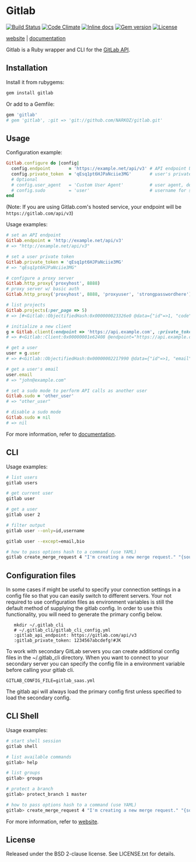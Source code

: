 # Gitlab

[![Build Status](https://img.shields.io/travis/NARKOZ/gitlab.svg?style=flat)](https://travis-ci.org/NARKOZ/gitlab)
[![Code Climate](https://img.shields.io/codeclimate/github/NARKOZ/gitlab.svg?style=flat)](https://codeclimate.com/github/NARKOZ/gitlab)
[![Inline docs](http://inch-ci.org/github/NARKOZ/gitlab.svg?style=flat)](https://inch-ci.org/github/NARKOZ/gitlab)
[![Gem version](https://img.shields.io/gem/v/gitlab.svg?style=flat)](https://rubygems.org/gems/gitlab)
[![License](https://img.shields.io/badge/license-BSD-red.svg?style=flat)](https://github.com/NARKOZ/gitlab/blob/master/LICENSE.txt)

[website](http://narkoz.github.io/gitlab) |
[documentation](http://rubydoc.info/gems/gitlab/frames)

Gitlab is a Ruby wrapper and CLI for the [GitLab API](https://github.com/gitlabhq/gitlabhq/tree/master/doc/api#gitlab-api).

## Installation

Install it from rubygems:

```sh
gem install gitlab
```

Or add to a Gemfile:

```ruby
gem 'gitlab'
# gem 'gitlab', :git => 'git://github.com/NARKOZ/gitlab.git'
```

## Usage

Configuration example:

```ruby
Gitlab.configure do |config|
  config.endpoint       = 'https://example.net/api/v3' # API endpoint URL, default: ENV['GITLAB_API_ENDPOINT']
  config.private_token  = 'qEsq1pt6HJPaNciie3MG'       # user's private token or OAuth2 access token, default: ENV['GITLAB_API_PRIVATE_TOKEN']
  # Optional
  # config.user_agent   = 'Custom User Agent'          # user agent, default: 'Gitlab Ruby Gem [version]'
  # config.sudo         = 'user'                       # username for sudo mode, default: nil
end
```

(Note: If you are using Gitlab.com's hosted service, your endpoint will be `https://gitlab.com/api/v3`)

Usage examples:

```ruby
# set an API endpoint
Gitlab.endpoint = 'http://example.net/api/v3'
# => "http://example.net/api/v3"

# set a user private token
Gitlab.private_token = 'qEsq1pt6HJPaNciie3MG'
# => "qEsq1pt6HJPaNciie3MG"

# configure a proxy server
Gitlab.http_proxy('proxyhost', 8888)
# proxy server w/ basic auth
Gitlab.http_proxy('proxyhost', 8888, 'proxyuser', 'strongpasswordhere')

# list projects
Gitlab.projects(:per_page => 5)
# => [#<Gitlab::ObjectifiedHash:0x000000023326e0 @data={"id"=>1, "code"=>"brute", "name"=>"Brute", "description"=>nil, "path"=>"brute", "default_branch"=>nil, "owner"=>#<Gitlab::ObjectifiedHash:0x00000002331600 @data={"id"=>1, "email"=>"john@example.com", "name"=>"John Smith", "blocked"=>false, "created_at"=>"2012-09-17T09:41:56Z"}>, "private"=>true, "issues_enabled"=>true, "merge_requests_enabled"=>true, "wall_enabled"=>true, "wiki_enabled"=>true, "created_at"=>"2012-09-17T09:41:56Z"}>, #<Gitlab::ObjectifiedHash:0x000000023450d8 @data={"id"=>2, "code"=>"mozart", "name"=>"Mozart", "description"=>nil, "path"=>"mozart", "default_branch"=>nil, "owner"=>#<Gitlab::ObjectifiedHash:0x00000002344ca0 @data={"id"=>1, "email"=>"john@example.com", "name"=>"John Smith", "blocked"=>false, "created_at"=>"2012-09-17T09:41:56Z"}>, "private"=>true, "issues_enabled"=>true, "merge_requests_enabled"=>true, "wall_enabled"=>true, "wiki_enabled"=>true, "created_at"=>"2012-09-17T09:41:57Z"}>, #<Gitlab::ObjectifiedHash:0x00000002344958 @data={"id"=>3, "code"=>"gitlab", "name"=>"Gitlab", "description"=>nil, "path"=>"gitlab", "default_branch"=>nil, "owner"=>#<Gitlab::ObjectifiedHash:0x000000023447a0 @data={"id"=>1, "email"=>"john@example.com", "name"=>"John Smith", "blocked"=>false, "created_at"=>"2012-09-17T09:41:56Z"}>, "private"=>true, "issues_enabled"=>true, "merge_requests_enabled"=>true, "wall_enabled"=>true, "wiki_enabled"=>true, "created_at"=>"2012-09-17T09:41:58Z"}>]

# initialize a new client
g = Gitlab.client(:endpoint => 'https://api.example.com', :private_token => 'qEsq1pt6HJPaNciie3MG')
# => #<Gitlab::Client:0x00000001e62408 @endpoint="https://api.example.com", @private_token="qEsq1pt6HJPaNciie3MG", @user_agent="Gitlab Ruby Gem 2.0.0">

# get a user
user = g.user
# => #<Gitlab::ObjectifiedHash:0x00000002217990 @data={"id"=>1, "email"=>"john@example.com", "name"=>"John Smith", "bio"=>nil, "skype"=>"", "linkedin"=>"", "twitter"=>"john", "dark_scheme"=>false, "theme_id"=>1, "blocked"=>false, "created_at"=>"2012-09-17T09:41:56Z"}>

# get a user's email
user.email
# => "john@example.com"

# set a sudo mode to perform API calls as another user
Gitlab.sudo = 'other_user'
# => "other_user"

# disable a sudo mode
Gitlab.sudo = nil
# => nil
```

For more information, refer to [documentation](http://rubydoc.info/gems/gitlab/frames).

## CLI

Usage examples:

```sh
# list users
gitlab users

# get current user
gitlab user

# get a user
gitlab user 2

# filter output
gitlab user --only=id,username

gitlab user --except=email,bio

# how to pass options hash to a command (use YAML)
gitlab create_merge_request 4 "I'm creating a new merge request." "{source_branch: 'new_branch', target_branch: 'master', assignee_id: 42}"

```
## Configuration files
In some cases if might be useful to specify your connection settings in a config file so that you can easily switch
to different servers.  Your not required to use configuration files as environment variables is still the default method
of supplying the gitlab config. In order to use this functionality, you will need to generate the primary config below.

```shell
   mkdir ~/.gitlab_cli
   # ~/.gitlab_cli/gitlab_cli_config.yml
   :gitlab_api_endpoint: https://gitlab.com/api/v3
   :gitlab_private_token: 1234567abcdefg!#JK
```

To work with secondary GitLab servers you can create additional config files in the ~/.gitlab_cli directory.
When you want to connect to your secondary server you can specify the config file in a environment variable before
calling your gitlab cli.

`GITLAB_CONFIG_FILE=gitlab_saas.yml`

The gitlab api will always load the primary config first unless specified to load the secondary config.

## CLI Shell

Usage examples:

```sh
# start shell session
gitlab shell

# list available commands
gitlab> help

# list groups
gitlab> groups

# protect a branch
gitlab> protect_branch 1 master

# how to pass options hash to a command (use YAML)
gitlab> create_merge_request 4 "I'm creating a new merge request." "{source_branch: 'new_branch', target_branch: 'master', assignee_id: 42}"
```

For more information, refer to [website](http://narkoz.github.io/gitlab).

## License

Released under the BSD 2-clause license. See LICENSE.txt for details.
